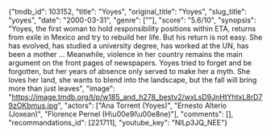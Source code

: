 {"tmdb_id": 103152, "title": "Yoyes", "original_title": "Yoyes", "slug_title": "yoyes", "date": "2000-03-31", "genre": [""], "score": "5.6/10", "synopsis": "Yoyes, the first woman to hold responsibility positions within ETA, returns from exile in Mexico and try to rebuild her life. But his return is not easy. She has evolved, has studied a university degree, has worked at the UN, has been a mother ... Meanwhile, violence in her country remains the main argument on the front pages of newspapers. Yoyes tried to forget and be forgotten, but her years of absence only served to make her a myth. She loves her land, she wants to blend into the landscape, but the fall will bring more than just leaves", "image": "https://image.tmdb.org/t/p/w185_and_h278_bestv2/wxLsD9JnHtYhtxL8rD79zOKbmus.jpg", "actors": ["Ana Torrent (Yoyes)", "Ernesto Alterio (Joxean)", "Florence Pernel (H\u00e9l\u00e8ne)"], "comments": [], "recommandations_id": [221711], "youtube_key": "NlLp3JQ_NEE"}
